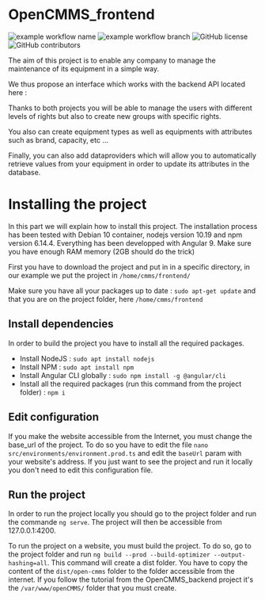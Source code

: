 # OpenCMMS_frontend

![example workflow name](https://github.com/Open-CMMS/openCMMS_frontend/workflows/master/badge.svg)   ![example workflow branch](https://github.com/Open-CMMS/openCMMS_frontend/workflows/dev/badge.svg)    ![GitHub license](https://img.shields.io/github/license/Open-CMMS/openCMMS_frontend)  ![GitHub contributors](https://img.shields.io/github/contributors/Open-CMMS/openCMMS_frontend)


The aim of this project is to enable any company to manage the maintenance of its equipment in a simple way.

We thus propose an interface which works with the backend API located here : 

Thanks to both projects you will be able to manage the users with different levels of rights but also to create new groups with specific rights.

You also can create equipment types as well as equipments with attributes such as brand, capacity, etc ...

Finally, you can also add dataproviders which will allow you to automatically retrieve values from your equipment in order to update its attributes in the database.

# Installing the project

In this part we will explain how to install this project. The installation process has been tested with Debian 10 container, nodejs version 10.19 and npm version 6.14.4. Everything has been developped with Angular 9. Make sure you have enough RAM memory (2GB should do the trick)

First you have to download the project and put in in a specific directory, in our example we put the project in `/home/cmms/frontend/`

Make sure you have all your packages up to date : `sudo apt-get update` and that you are on the project folder, here `/home/cmms/frontend`

## Install dependencies

In order to build the project you have to install all the required packages.
* Install NodeJS : `sudo apt install nodejs`
* Install NPM : `sudo apt install npm`
* Install Angular CLI globally : `sudo npm install -g @angular/cli`
* Install all the required packages (run this command from the project folder) : `npm i`

## Edit configuration

If you make the website accessible from the Internet, you must change the base_url of the project. To do so you have to edit the file `nano src/environments/environment.prod.ts` and edit the `baseUrl` param with your website's address.
If you just want to see the project and run it locally you don't need to edit this configuration file.

## Run the project

In order to run the project locally you should go to the project folder and run the commande `ng serve`. The project will then be accessible from 127.0.0.1:4200.

To run the project on a website, you must build the project. To do so, go to the project folder and run `ng build --prod --build-optimizer --output-hashing=all`. This command will create a dist folder. You have to copy the content of the `dist/open-cmms` folder to the folder accessible from the internet. If you follow the tutorial from the OpenCMMS_backend project it's the `/var/www/openCMMS/` folder that you must create.
